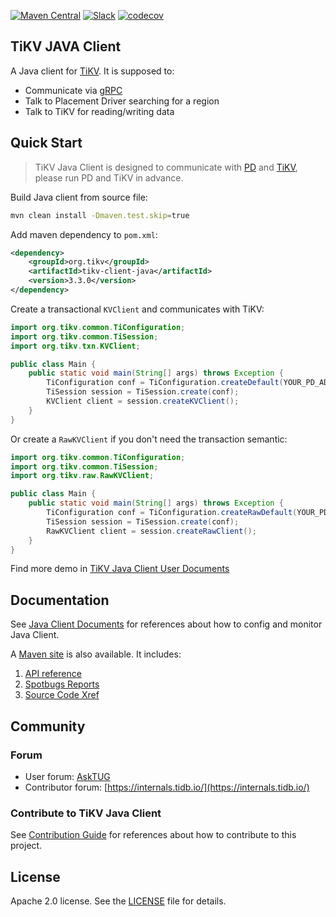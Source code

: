 [![Maven Central](https://img.shields.io/maven-central/v/org.tikv/tikv-client-java.svg?label=Maven%20Central)](https://search.maven.org/search?q=g:%22org.tikv%22%20AND%20a:%22tikv-client-java%22)
[![Slack](https://img.shields.io/badge/chat-on%20Slack-brightgreen.svg)](https://slack.tidb.io/invite?team=tikv-wg&channel=client)
[![codecov](https://codecov.io/gh/tikv/client-java/branch/master/graph/badge.svg?token=nSAjGaN0EH)](https://codecov.io/gh/tikv/client-java)

## TiKV JAVA Client

A Java client for [TiKV](https://github.com/tikv/tikv).
It is supposed to:
+ Communicate via [gRPC](http://www.grpc.io/)
+ Talk to Placement Driver searching for a region
+ Talk to TiKV for reading/writing data

## Quick Start

> TiKV Java Client is designed to communicate with [PD](https://github.com/tikv/pd) and [TiKV](https://github.com/tikv/tikv), please run PD and TiKV in advance.

Build Java client from source file:

```sh
mvn clean install -Dmaven.test.skip=true
```

Add maven dependency to `pom.xml`:

```xml
<dependency>
	<groupId>org.tikv</groupId>
	<artifactId>tikv-client-java</artifactId>
	<version>3.3.0</version>
</dependency>
```

Create a transactional `KVClient` and communicates with TiKV:

```java
import org.tikv.common.TiConfiguration;
import org.tikv.common.TiSession;
import org.tikv.txn.KVClient;

public class Main {
	public static void main(String[] args) throws Exception {
		TiConfiguration conf = TiConfiguration.createDefault(YOUR_PD_ADDRESSES);
		TiSession session = TiSession.create(conf);
		KVClient client = session.createKVClient();
	}
}
```

Or create a `RawKVClient` if you don't need the transaction semantic:

```java
import org.tikv.common.TiConfiguration;
import org.tikv.common.TiSession;
import org.tikv.raw.RawKVClient;

public class Main {
	public static void main(String[] args) throws Exception {
		TiConfiguration conf = TiConfiguration.createRawDefault(YOUR_PD_ADDRESSES);
		TiSession session = TiSession.create(conf);
		RawKVClient client = session.createRawClient();
	}
}
```

Find more demo in [TiKV Java Client User Documents](https://tikv.github.io/client-java/examples/introduction.html)

## Documentation

See [Java Client Documents](/docs/README.md) for references about how to config and monitor Java Client.

A [Maven site](https://tikv.github.io/client-java/site) is also available. It includes:
1. [API reference](https://tikv.github.io/client-java/site/apidocs/index.html)
2. [Spotbugs Reports](https://tikv.github.io/client-java/site/spotbugs.html)
3. [Source Code Xref](https://tikv.github.io/client-java/site/xref/index.html)

## Community

### Forum

- User forum: [AskTUG](https://asktug.com/)
- Contributor forum: [https://internals.tidb.io/](https://internals.tidb.io/)

### Contribute to TiKV Java Client

See [Contribution Guide](https://tikv.github.io/client-java/contribution/introduction.html) for references about how to contribute to this project.

## License

Apache 2.0 license. See the [LICENSE](./LICENSE) file for details.
